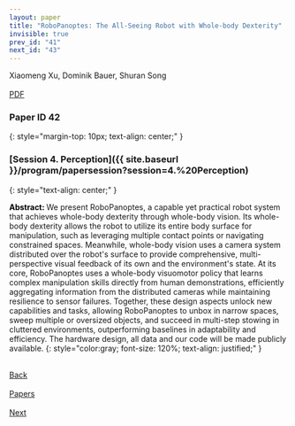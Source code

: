 ```yaml
---
layout: paper
title: "RoboPanoptes: The All-Seeing Robot with Whole-body Dexterity"
invisible: true
prev_id: "41"
next_id: "43"
---
```

<div class="paper-authors">
  <div class="paper-author-box">
    <div class="paper-author-name">Xiaomeng Xu, Dominik Bauer, Shuran Song</div>
    <div class="paper-author-uni"></div>
  </div>
</div>

<div class="paper-pdf-modern">
  <div class="paper-menu-icon">
    <a href="https://www.roboticsproceedings.org/rss21/p042.pdf" title="Download PDF" target="_blank">
      <i class="fa fa-file-pdf-o"></i><br>
      <span class="paper-menu-label">PDF</span>
    </a>
  </div>
</div>

### Paper ID 42
{: style="margin-top: 10px; text-align: center;" }

### [Session 4. Perception]({{ site.baseurl }}/program/papersession?session=4.%20Perception)
{: style="text-align: center;" }

<b style="color: black;">Abstract: </b>We present RoboPanoptes, a capable yet practical robot system that achieves whole-body dexterity through whole-body vision.  Its whole-body dexterity allows the robot to utilize its entire body surface for manipulation, such as leveraging multiple contact points or navigating constrained spaces. Meanwhile, whole-body vision uses a camera system distributed over the robot's surface to provide comprehensive, multi-perspective visual feedback of its own and the environment's state.  At its core, RoboPanoptes uses a whole-body visuomotor policy that learns complex manipulation skills directly from human demonstrations, efficiently aggregating information from the distributed cameras while maintaining resilience to sensor failures.  Together, these design aspects unlock new capabilities and tasks, allowing RoboPanoptes to unbox in narrow spaces, sweep multiple or oversized objects, and succeed in multi-step stowing in cluttered environments, outperforming baselines in adaptability and efficiency. The hardware design, all data and our code will be made publicly available.
{: style="color:gray; font-size: 120%; text-align: justified;" }

<div class="paper-menu">
  <div class="paper-menu-inner">
    <a href="{{ site.baseurl }}/program/papers/41/" title="Previous Paper">
            <div class="paper-menu-icon">
                <i class="fa fa-chevron-left"></i><br>
                <span class="paper-menu-label">Back</span>
            </div>
        </a>
    <a href="{{ site.baseurl }}/program/papers" title="All Papers">
      <div class="paper-menu-icon">
        <i class="fa fa-list"></i><br>
        <span class="paper-menu-label">Papers</span>
      </div>
    </a>
    <a href="{{ site.baseurl }}/program/papers/43/" title="Next Paper">
            <div class="paper-menu-icon">
                <i class="fa fa-chevron-right"></i><br>
                <span class="paper-menu-label">Next</span>
            </div>
        </a>
  </div>
</div>
